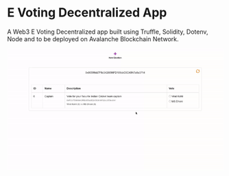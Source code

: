 # E Voting Decentralized App
A Web3 E Voting Decentralized app built using Truffle, Solidity, Dotenv, Node and to be deployed on Avalanche Blockchain Network. 


  ![alt-text](final.gif)


